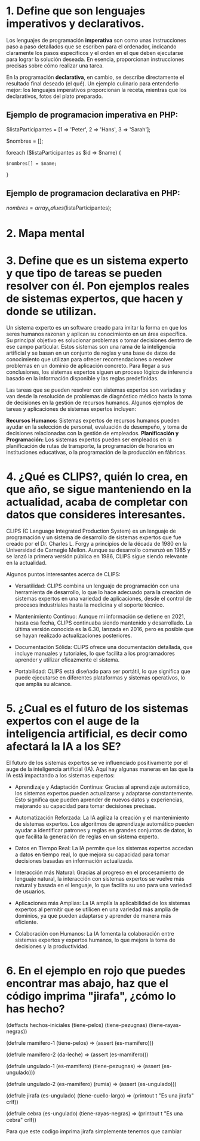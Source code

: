 # 1. Define que son lenguajes imperativos y declarativos.

Los lenguajes de programación **imperativa** son como unas instrucciones paso a paso detallados que se escriben para el ordenador, 
indicando claramente los pasos específicos y el orden en el que deben ejecutarse para lograr la solución deseada. 
En esencia, proporcionan instrucciones precisas sobre cómo realizar una tarea.

En la programación **declarativa**, en cambio, se describe directamente el resultado final deseado (el qué).
Un ejemplo culinario para entenderlo mejor: los lenguajes imperativos proporcionan la receta, mientras que los declarativos, fotos del plato preparado.

## Ejemplo de programacion imperativa en PHP:

$listaParticipantes = [1 => 'Peter', 2 => 'Hans', 3 => 'Sarah'];

$nombres = [];

foreach ($listaParticipantes as $id => $name) {

    $nombres[] = $name;
    
}

## Ejemplo de programacion declarativa en PHP: 

$nombres = array_values($listaParticipantes);

# 2. Mapa mental

# 3. Define que es un sistema experto y que tipo de tareas se pueden resolver con él. Pon ejemplos reales de sistemas expertos, que hacen y donde se utilizan.

Un sistema experto es un software creado para imitar la forma en que los seres humanos razonan y aplican su conocimiento en un área específica. Su principal objetivo es solucionar problemas o tomar decisiones dentro de ese campo particular. Estos sistemas son una rama de la inteligencia artificial y se basan en un conjunto de reglas y una base de datos de conocimiento que utilizan para ofrecer recomendaciones o resolver problemas en un dominio de aplicación concreto. Para llegar a sus conclusiones, los sistemas expertos siguen un proceso lógico de inferencia basado en la información disponible y las reglas predefinidas.

Las tareas que se pueden resolver con sistemas expertos son variadas y van desde la resolución de problemas de diagnóstico médico hasta la toma de decisiones en la gestión de recursos humanos. Algunos ejemplos de tareas y aplicaciones de sistemas expertos incluyen:

**Recursos Humanos:** Sistemas expertos de recursos humanos pueden ayudar en la selección de personal, evaluación de desempeño, y toma de decisiones relacionadas con la gestión de empleados.
**Planificación y Programación:** Los sistemas expertos pueden ser empleados en la planificación de rutas de transporte, la programación de horarios en instituciones educativas, o la programación de la producción en fábricas.

# 4. ¿Qué es CLIPS?, quién lo crea, en que año, se sigue manteniendo en la actualidad, acaba de completar con datos que consideres interesantes.

CLIPS (C Language Integrated Production System) es un lenguaje de programación y un sistema de desarrollo de sistemas expertos que fue creado por el Dr. Charles L. Forgy a principios de la década de 1980 en la Universidad de Carnegie Mellon. Aunque su desarrollo comenzó en 1985 y se lanzó la primera versión pública en 1986, CLIPS sigue siendo relevante en la actualidad.

Algunos puntos interesantes acerca de CLIPS:

- Versatilidad: CLIPS combina un lenguaje de programación con una herramienta de desarrollo, lo que lo hace adecuado para la creación de sistemas expertos en una variedad de aplicaciones, desde el control de procesos industriales hasta la medicina y el soporte técnico.

- Mantenimiento Continuo: Aunque mi información se detiene en 2021, hasta esa fecha, CLIPS continuaba siendo mantenido y desarrollado. La última versión conocida es la 6.30, lanzada en 2016, pero es posible que se hayan realizado actualizaciones posteriores.

- Documentación Sólida: CLIPS ofrece una documentación detallada, que incluye manuales y tutoriales, lo que facilita a los programadores aprender y utilizar eficazmente el sistema.

- Portabilidad: CLIPS está diseñado para ser portátil, lo que significa que puede ejecutarse en diferentes plataformas y sistemas operativos, lo que amplía su alcance.

# 5. ¿Cual es el futuro de los sistemas expertos con el auge de la inteligencia artificial, es decir como afectará la IA a los SE?

El futuro de los sistemas expertos se ve influenciado positivamente por el auge de la inteligencia artificial (IA). Aquí hay algunas maneras en las que la IA está impactando a los sistemas expertos:

- Aprendizaje y Adaptación Continua: Gracias al aprendizaje automático, los sistemas expertos pueden actualizarse y adaptarse constantemente. Esto significa que pueden aprender de nuevos datos y experiencias, mejorando su capacidad para tomar decisiones precisas.

- Automatización Reforzada: La IA agiliza la creación y el mantenimiento de sistemas expertos. Los algoritmos de aprendizaje automático pueden ayudar a identificar patrones y reglas en grandes conjuntos de datos, lo que facilita la generación de reglas en un sistema experto.

- Datos en Tiempo Real: La IA permite que los sistemas expertos accedan a datos en tiempo real, lo que mejora su capacidad para tomar decisiones basadas en información actualizada.

- Interacción más Natural: Gracias al progreso en el procesamiento de lenguaje natural, la interacción con sistemas expertos se vuelve más natural y basada en el lenguaje, lo que facilita su uso para una variedad de usuarios.

- Aplicaciones más Amplias: La IA amplía la aplicabilidad de los sistemas expertos al permitir que se utilicen en una variedad más amplia de dominios, ya que pueden adaptarse y aprender de manera más eficiente.

- Colaboración con Humanos: La IA fomenta la colaboración entre sistemas expertos y expertos humanos, lo que mejora la toma de decisiones y la productividad.

# 6. En el ejemplo en rojo que puedes encontrar mas abajo, haz que el código imprima "jirafa", ¿cómo lo has hecho?

(deffacts hechos-iniciales
(tiene-pelos)
(tiene-pezugnas)
(tiene-rayas-negras))

(defrule mamifero-1
(tiene-pelos)
=>
(assert (es-mamifero)))

(defrule mamifero-2
(da-leche)
=>
(assert (es-mamifero)))

(defrule ungulado-1
(es-mamifero)
(tiene-pezugnas)
=>
(assert (es-ungulado)))

(defrule ungulado-2
(es-mamifero)
(rumia)
=>
(assert (es-ungulado)))

(defrule jirafa
(es-ungulado)
(tiene-cuello-largo)
=>
(printout t "Es una jirafa" crlf))
 
(defrule cebra
(es-ungulado)
(tiene-rayas-negras)
=>
(printout t "Es una cebra" crlf))

Para que este codigo imprima jirafa simplemente tenemos que cambiar
